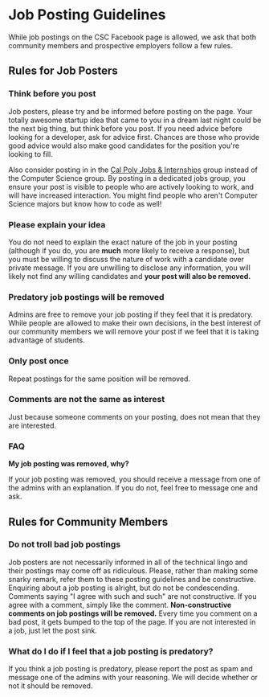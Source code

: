 # Job Posting Guidelines

While job postings on the CSC Facebook page is allowed, we ask that both community members and prospective employers follow a few rules.

## Rules for Job Posters

### Think before you post

Job posters, please try and be informed before posting on the page. Your totally awesome startup idea that came to you in a dream last night could be the next big thing, but think before you post. If you need advice before looking for a developer, ask for advice first. Chances are those who provide good advice would also make good candidates for the position you're looking to fill.

Also consider posting in in the [Cal Poly Jobs & Internships](https://www.facebook.com/groups/401906859833442/) group instead of the Computer Science group. By posting in a dedicated jobs group, you ensure your post is visible to people who are actively looking to work, and will have increased interaction. You might find people who aren't Computer Science majors but know how to code as well!

### Please explain your idea

You do not need to explain the exact nature of the job in your posting (although if you do, you are **much** more likely to receive a response), but you must be willing to discuss the nature of work with a candidate over private message. If you are unwilling to disclose any information, you will likely not find any willing candidates and **your post will also be removed.**

### Predatory job postings will be removed

Admins are free to remove your job posting if they feel that it is predatory. While people are allowed to make their own decisions, in the best interest of our community members we will remove your post if we feel that it is taking advantage of students.

### Only post once

Repeat postings for the same position will be removed.

### Comments are not the same as interest

Just because someone comments on your posting, does not mean that they are interested.

### FAQ

**My job posting was removed, why?**

If your job posting was removed, you should receive a message from one of the admins with an explanation. If you do not, feel free to message one and ask.

## Rules for Community Members

### Do not troll bad job postings

Job posters are not necessarily informed in all of the technical lingo and their postings may come off as ridiculous. Please, rather than making some snarky remark, refer them to these posting guidelines and be constructive. Enquiring about a job posting is alright, but do not be condescending. Comments saying "I agree with such and such" are not constructive. If you agree with a comment, simply like the comment. **Non-constructive comments on job postings will be removed.** Every time you comment on a bad post, it gets bumped to the top of the page. If you are not interested in a job, just let the post sink.

### What do I do if I feel that a job posting is predatory?

If you think a job posting is predatory, please report the post as spam and message one of the admins with your reasoning. We will decide whether or not it should be removed.
